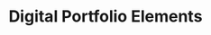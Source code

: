 ---
title: Digital Portfolio Elements
number: "DART 300 (ART 302)"
credits: 3
academic-home: Arts & Arch
course-type: [Additional]
description: An intermediate level studio course in which students develop digital art and design work that promotes creative thinking and problem-based learning in producing digital media projects to be included in their digital portfolio.
bulletin-link: https://bulletins.psu.edu/search/?search=%22art+302%22
pathway-list: [Digital Design]
prerequisite: [DART 202, DART 206]
---